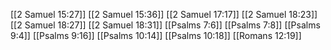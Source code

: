 [[2 Samuel 15:27]]
[[2 Samuel 15:36]]
[[2 Samuel 17:17]]
[[2 Samuel 18:23]]
[[2 Samuel 18:27]]
[[2 Samuel 18:31]]
[[Psalms 7:6]]
[[Psalms 7:8]]
[[Psalms 9:4]]
[[Psalms 9:16]]
[[Psalms 10:14]]
[[Psalms 10:18]]
[[Romans 12:19]]
